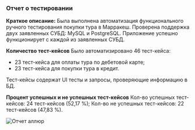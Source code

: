 ### Отчет о тестировании

**Краткое описание:**
Была выполнена автоматизация функционального ручного тестирования покупки тура в Марракеш.
Проверена поддержка двух заявленных СУБД: MySQL и PostgreSQL. Приложение успешно функционирует с каждой из заявленных СУБД.

**Количество тест-кейсов**
Было автоматизировано 46 тест-кейса:
- 23 тест-кейса для оплаты тура по дебетовой карте;
- 23 тест-кейса для покупки тура в кредит.

Тест-кейсы содержат UI тесты и запросы, проверяющие информацию в БД.

**Процент успешных и не успешных тест-кейсов**
Кол-во успешных тест-кейсов: 24 тест-кейсов (52,17 %);
Кол-во не успешных тест-кейсов: 22 тест-кейсов (47,83 %).

![Отчет аллюр](https://user-images.githubusercontent.com/107066957/205448088-f2696420-5c04-459d-9db4-2667fd69c6b3.png)

